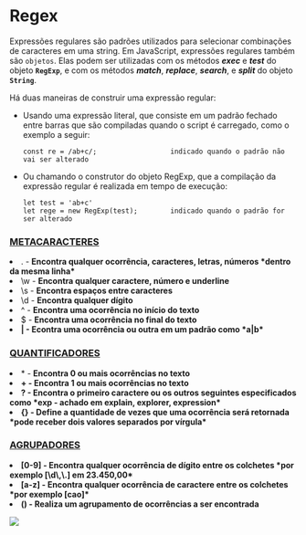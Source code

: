 # Regex 

Expressões regulares são padrões utilizados para selecionar combinações de caracteres em uma string. Em JavaScript, expressões regulares também são `objetos`. Elas podem ser utilizadas com os métodos ***exec*** e ***test*** do objeto **`RegExp`**, e com os métodos ***match***, ***replace***, ***search***, e ***split*** do objeto **`String`**.

Há duas maneiras de construir uma expressão regular:

- Usando uma expressão literal, que consiste em um padrão fechado entre barras que são compiladas quando o script é carregado, como o exemplo a seguir:

      const re = /ab+c/;                  indicado quando o padrão não vai ser alterado
      
- Ou chamando o construtor do objeto RegExp, que a compilação da expressão regular é realizada em tempo de execução:
      
      let test = 'ab+c'       
      let rege = new RegExp(test);        indicado quando o padrão for ser alterado

<h3><u>METACARACTERES</u></h3>
<li>. - <b>Encontra qualquer ocorrência, caracteres, letras, números *dentro da mesma linha*</b></li>
<li>\w - <b>Encontra qualquer caractere, número e underline</b></li>
<li>\s - <b>Encontra espaços entre caracteres</b></li>
<li>\d - <b>Encontra qualquer dígito</b></li>
<li>^ - <b>Encontra uma ocorrência no início do texto</b></li>
<li>$ - <b>Encontra uma ocorrência no final do texto</li>
<li>| - <b>Econtra uma ocorrência ou outra em um padrão como *a|b*</b></li>
</b><h3><u>QUANTIFICADORES</u></h3>
<li>* - <b>Encontra 0 ou mais ocorrências no texto</li>
<li>+ - <b>Encontra 1 ou mais ocorrências no texto</b></li>
<li>? - <b>Encontra o primeiro caractere ou os outros seguintes especificados como *exp - achado em explain, explorer, expression*</b></li>
<li>{} - <b>Define a quantidade de vezes que uma ocorrência será retornada *pode receber dois valores separados por vírgula*</b></li>
<h3><u>AGRUPADORES</u></h3>
<li>[0-9] - <b>Encontra qualquer ocorrência de dígito entre os colchetes *por exemplo [\d\,\.] em 23.450,00*</b></li>
<li>[a-z] - <b>Encontra qualquer ocorrência de caractere entre os colchetes *por exemplo [cao]*</b></li>
<li>() - <b>Realiza um agrupamento de ocorrências a ser encontrada</b></li>


![](https://github.com/leandrobeandrade/javascript-references/blob/master/regex/regex.png)  
